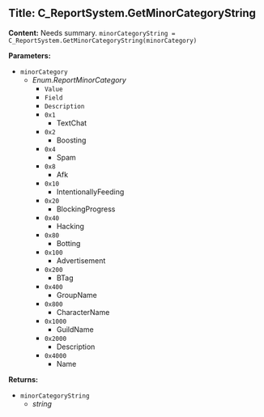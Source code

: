 ## Title: C_ReportSystem.GetMinorCategoryString

**Content:**
Needs summary.
`minorCategoryString = C_ReportSystem.GetMinorCategoryString(minorCategory)`

**Parameters:**
- `minorCategory`
  - *Enum.ReportMinorCategory*
    - `Value`
    - `Field`
    - `Description`
    - `0x1`
      - TextChat
    - `0x2`
      - Boosting
    - `0x4`
      - Spam
    - `0x8`
      - Afk
    - `0x10`
      - IntentionallyFeeding
    - `0x20`
      - BlockingProgress
    - `0x40`
      - Hacking
    - `0x80`
      - Botting
    - `0x100`
      - Advertisement
    - `0x200`
      - BTag
    - `0x400`
      - GroupName
    - `0x800`
      - CharacterName
    - `0x1000`
      - GuildName
    - `0x2000`
      - Description
    - `0x4000`
      - Name

**Returns:**
- `minorCategoryString`
  - *string*